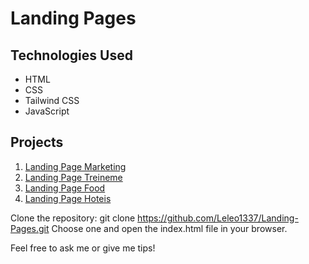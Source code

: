 #  Landing Pages

## Technologies Used
- HTML
- CSS
- Tailwind CSS
- JavaScript

## Projects

1. [Landing Page Marketing](https://leleo1337.github.io/Landing-Pages/marketing)
2. [Landing Page Treineme](https://github.com/Leleo1337/landing-page-treineme)
1. [Landing Page Food](https://github.com/Leleo1337/landing-page-food) 
3. [Landing Page Hoteis](https://github.com/Leleo1337/hoteis/public)

Clone the repository:
git clone https://github.com/Leleo1337/Landing-Pages.git
Choose one and open the index.html file in your browser.

Feel free to ask me or give me tips!   
